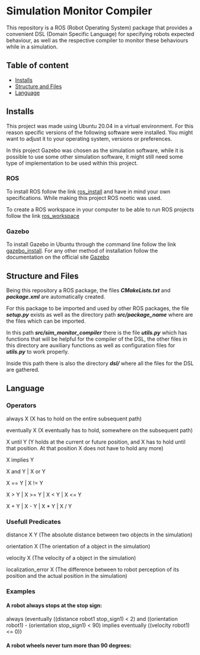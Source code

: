 # Simulation Monitor Compiler
 This repository is a ROS (Robot Operating System) package that provides a convenient DSL (Domain Specific Language) for specifying robots expected behaviour, as well as the respective compiler to monitor these behaviours while in a simulation.


## Table of content
* [Installs](#installs)
* [Structure and Files](#structure-and-files)
* [Language](#language)


## Installs
This project was made using Ubuntu 20.04 in a virtual environment. For this reason specific versions of the following software were installed. You might want to adjust it to your operating system, versions or preferences.

In this project Gazebo was chosen as the simulation software, while it is possible to use some other simulation software, it might still need some type of implementation to be used within this project.

### ROS
To install ROS follow the link [ros_install](http://wiki.ros.org/ROS/Installation) and have in mind your own specifications. While making this project ROS noetic was used.


To create a ROS workspace in your computer to be able to run ROS projects follow the link [ros_workspace](http://wiki.ros.org/catkin/Tutorials/create_a_workspace)

### Gazebo
To install Gazebo in Ubuntu through the command line follow the link [gazebo_install](http://gazebosim.org/tutorials?tut=install_ubuntu). For any other method of installation follow the documentation on the official site [Gazebo](http://gazebosim.org/)


## Structure and Files
Being this repository a ROS package, the files **_CMakeLists.txt_** and **_package.xml_** are automatically created.

For this package to be imported and used by other ROS packages, the file **_setup.py_** exists as well as the directory path **_src/package_name_** where are the files which can be imported.
 
In this path **_src/sim_monitor_compiler_** there is the file **_utils.py_** which has functions that will be helpful for the compiler of the DSL, the other files in this directory are auxiliary functions as well as configuration files for **_utils.py_** to work properly.

Inside this path there is also the directory **_dsl/_** where all the files for the DSL are gathered.


## Language

### Operators
always X (X has to hold on the entire subsequent path)

eventually X (X eventually has to hold, somewhere on the subsequent path)

X until Y (Y holds at the current or future position, and X has to hold until that position. At that position X does not have to hold any more)

X implies Y

X and Y | X or Y

X == Y | X != Y

X > Y | X >= Y | X < Y | X <= Y

X + Y | X - Y | X * Y | X / Y

### Usefull Predicates
distance X Y (The absolute distance between two objects in the simulation) 

orientation X (The orientation of a object in the simulation)

velocity X (The velocity of a object in the simulation)

localization_error X (The difference between to robot perception of its position and the actual position in the simulation)

### Examples

#### A robot always stops at the stop sign:
always (eventually ((distance robot1 stop_sign1) < 2) and ((orientation robot1) - (orientation stop_sign1) < 90) implies eventually ((velocity robot1) <= 0))

#### A robot wheels never turn more than 90 degrees:
